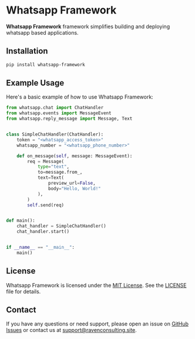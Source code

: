 # Whatsapp Framework

**Whatsapp Framework** framework simplifies building and deploying whatsapp based applications.

## Installation

```bash
pip install whatsapp-framework
```

## Example Usage

Here's a basic example of how to use Whatsapp Framework:

```python
from whatsapp.chat import ChatHandler
from whatsapp.events import MessageEvent
from whatsapp.reply_message import Message, Text


class SimpleChatHandler(ChatHandler):
    token = "<whatsapp_access_token>"
    whatsapp_number = "<whatsapp_phone_number>"

    def on_message(self, message: MessageEvent):
        req = Message(
            type="text",
            to=message.from_,
            text=Text(
                preview_url=False,
                body="Hello, World!"
            ),
        )
        self.send(req)


def main():
    chat_handler = SimpleChatHandler()
    chat_handler.start()


if __name__ == "__main__":
    main()
```

## License

Whatsapp Framework is licensed under the [MIT License](LICENSE). See the [LICENSE](LICENSE) file for details.

## Contact

If you have any questions or need support, please open an issue on [GitHub Issues](https://github.com/raven-consult/whatsapp_framework/issues) or contact us at [support@ravenconsulting.site](mailto:support@ravenconsulting.site).
